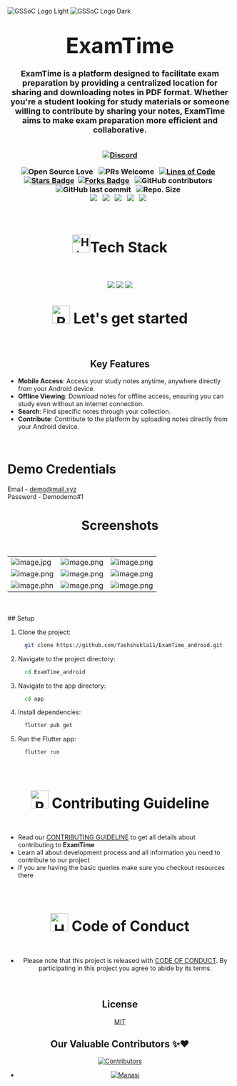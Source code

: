 
![GSSoC Logo Light](https://user-images.githubusercontent.com/63473496/213306239-9e8fc317-ce2f-4127-8bfe-17f5df06ee99.png#gh-light-mode-only)
![GSSoC Logo Dark](https://user-images.githubusercontent.com/63473496/213306279-338f7ce9-9a9f-4427-8c2a-3e344874498f.png#gh-dark-mode-only)


<div align="center">
<h1>
<font size="10"> ExamTime</font>
</h1>
</div>

<div align="center">

<h3><font size="4">ExamTime is a platform designed to facilitate exam preparation by providing a centralized location for sharing and downloading notes in PDF format. Whether you're a student looking for study materials or someone willing to contribute by sharing your notes, ExamTime aims to make exam preparation more efficient and collaborative.
</font>
<br>
<br>
<p>

[![Discord](https://img.shields.io/badge/Discord-%235865F2.svg?style=for-the-badge&logo=discord&logoColor=white)]()

![Open Source Love](https://badges.frapsoft.com/os/v2/open-source.svg?v=103)
&nbsp; ![PRs Welcome](https://img.shields.io/badge/PRs-welcome-green.svg) &nbsp;
<a href="https://github.com/Yashshukla11/ExamTime_android"><img src="https://sloc.xyz/github/Yashshukla11/ExamTime_android" alt="Lines of Code"/></a>
&nbsp;
<a href="https://github.com/Yashshukla11/ExamTime_android/stargazers"><img src="https://img.shields.io/github/stars/Yashshukla11/ExamTime_android" alt="Stars Badge"/></a>
&nbsp;<a href="https://github.com/Yashshukla11/ExamTime_android.git/network/members"><img src="https://img.shields.io/github/forks/Yashshukla11/ExamTime_android" alt="Forks Badge"/></a>
&nbsp;
![GitHub contributors](https://img.shields.io/github/contributors/Yashshukla11/ExamTime_android?color=blue)
&nbsp;
![GitHub last commit](https://img.shields.io/github/last-commit/Yashshukla11/ExamTime_android?color=red&style=plastic)
&nbsp;
![Repo. Size](https://img.shields.io/github/repo-size/Yashshukla11/ExamTime_android?color=white)
&nbsp;  
<a href="https://github.com/Yashshukla11/ExamTime_android/blob/main/LICENSE"><img src="https://img.shields.io/badge/license-MIT-blue.svg?v=103"></a>
&nbsp;
<a href="https://github.com/Yashshukla11/ExamTime_android/issues"><img src="https://img.shields.io/github/issues/Yashshukla11/ExamTime_android?color=0059b3"></a>
&nbsp;
<a href="https://github.com/Yashshukla11/ExamTime_android/issues?q=is%3Aissue+is%3Aclosed"><img src="https://img.shields.io/github/issues-closed-raw/Yashshukla11/ExamTime_android?color=yellow"></a>
&nbsp;
<a href="https://github.com/Yashshukla11/ExamTime_android/pulls"><img src="https://img.shields.io/github/issues-pr/Yashshukla11/ExamTime_android?color=brightgreen"></a>
&nbsp;
<a href="https://github.com/Yashshukla11/ExamTime_android/pulls?q=is%3Apr+is%3Aclosed"><img src="https://img.shields.io/github/issues-pr-closed-raw/Yashshukla11/ExamTime_android?color=0059b3"></a>
&nbsp;

</br>


<div align="center">
<h2><img src="https://raw.githubusercontent.com/Tarikul-Islam-Anik/Animated-Fluent-Emojis/master/Emojis/Travel%20and%20places/High%20Voltage.png" alt="High Voltage" width="40" height="40" /><font size="6">Tech Stack</font></h2>

<br>
</div>
<center>
  <p>
    <div align="center">
      <a href="https://flutter.dev/"><img src="https://img.shields.io/badge/Flutter-%2302569B.svg?style=for-the-badge&logo=Flutter&logoColor=white"></a>
      <a href="https://www.mongodb.com/"><img src="https://img.shields.io/badge/MongoDB-47A248.svg?style=for-the-badge&logo=MongoDB&logoColor=white"></a>
      <a href="https://dart.dev/"><img src="https://img.shields.io/badge/dart-%230175C2.svg?style=for-the-badge&logo=dart&logoColor=white"></a>
    </div>
  </p>
</center>
<div align="center">
<h2><font size="6"><img src="https://raw.githubusercontent.com/Tarikul-Islam-Anik/Animated-Fluent-Emojis/master/Emojis/Travel%20and%20places/Rocket.png" alt="Rocket" width="40" height="40" /> Let's get started</font></h2>

</div>
<br>


## Key Features
<div align='left'>
  
- **Mobile Access**: Access your study notes anytime, anywhere directly from your Android device.
- **Offline Viewing**: Download notes for offline access, ensuring you can study even without an
  internet connection.
- **Search**: Find specific notes through your collection.
- **Contribute**: Contribute to the platform by uploading notes directly from your Android device.
  
</br>
</div>

<div align='left'>

# Demo Credentials

Email - demo@mail.xyz
<br>
Password - Demodemo#1

</div>

# Screenshots

<br>

|                                                                                             |                                                                                             |                                                                                           |
|---------------------------------------------------------------------------------------------|---------------------------------------------------------------------------------------------|-------------------------------------------------------------------------------------------|
| ![image.jpg](https://i.postimg.cc/XXS03qrh/Whats-App-Image-2024-05-02-at-12-15-25-PM.jpg)   | ![image.png](https://i.postimg.cc/J4GqCK89/Whats-App-Image-2024-05-02-at-12-15-22-PM.jpg)   | ![image.png](https://i.postimg.cc/bYHJNjyn/Whats-App-Image-2024-05-02-at-12-15-26-PM.jpg) |
| ![image.png](https://i.postimg.cc/9f8YNFQH/Whats-App-Image-2024-05-02-at-12-15-26-PM-1.jpg) | ![image.png](https://i.postimg.cc/ZnyHNtZt/Whats-App-Image-2024-05-02-at-12-15-27-PM.jpg)   | ![image.png](https://i.postimg.cc/j2wWdRTN/Whats-App-Image-2024-05-02-at-12-51-21-PM.jpg) |
| ![image.phn](https://i.postimg.cc/k5v5vfq2/Whats-App-Image-2024-05-02-at-12-15-28-PM.jpg)   | ![image.png](https://i.postimg.cc/0yLw6MjQ/Whats-App-Image-2024-05-02-at-12-15-28-PM-1.jpg) | ![image.png](https://i.postimg.cc/6QqBNYt4/Whats-App-Image-2024-05-02-at-12-15-29-PM.jpg) |

<br>
<br>
<div align='left'>
## Setup

<br>

1. Clone the project:

    ```bash
      git clone https://github.com/Yashshukla11/ExamTime_android.git
    ```

2. Navigate to the project directory:

    ```bash
      cd ExamTime_android
    ```
3. Navigate to the app directory:

    ```bash
      cd app
    ```

4. Install dependencies:

    ```bash
      flutter pub get
    ```
5. Run the Flutter app:
    ```bash
      flutter run
    ```
</div>
<br>
<br>
<div align="center">
<h2><font size="6"><img src="https://raw.githubusercontent.com/Tarikul-Islam-Anik/Animated-Fluent-Emojis/master/Emojis/Objects/Page%20with%20Curl.png" alt="Page with Curl" width="40" height="40" /> Contributing Guideline </font></h2>
</div>
<br>
<div align='left'>
<!-- contributing guideline detail -->

- Read our [CONTRIBUTING GUIDELINE](/CONTRIBUTING.md) to get all details about contributing to **ExamTime**
- Learn all about development process and all information you need to contribute to our project
- If you are having the basic queries make sure you checkout resources there
</div>
<br>
<br>
<!-- code of conduct -->

<div align="center">
<h2><font size="6"><img src="https://raw.githubusercontent.com/Tarikul-Islam-Anik/Animated-Fluent-Emojis/master/Emojis/Hand%20gestures/Handshake.png" alt="Handshake" width="40" height="40" /> Code of Conduct </font></h2>
</div>
<br>

- Please note that this project is released with [CODE OF CONDUCT](/CODE_OF_CONDUCT.md). By participating in this project you agree to abide by its terms.

<br>

## License

[MIT](https://choosealicense.com/licenses/mit/)



## Our Valuable Contributors ✨❤️

[![Contributors](https://contrib.rocks/image?repo=Yashshukla11/ExamTime_android)](https://github.com/Yashshukla11/ExamTime_android.git/graphs/contributors)
 - [![Manasi](https://contrib.rocks/image?repo=Yashshukla11/ExamTime_android)](https://github.com/Manasi2024)

